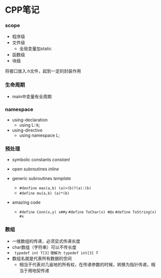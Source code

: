 # CPP笔记

### scope

- 程序级
- 文件级
  - 全局变量加static
- 函数级
- 块级

将接口放入.h文件，起到一定的封装作用

### 生命周期

- main中变量有全周期

### namespace

- using-declaration
  - using L::k;
- using-directive
  - using namespace L;

### 预处理

* symbolic constants    *constant*

* open subroutines    *inline*

* generic subroutines    *template*

  * `#denfine max(a,b) (a)>(b)?(a):(b)`
  * `#define mu(a,b) (a)*(b)`

* amazing code

  * `#define Conn(x,y) x##y`
    `#define ToChar(x) #@x`
    `#define ToString(x) #x`

### 数组

* 一维数组的传递，必须显式传递长度
* char数组（字符串）可以不传长度
* ` typedef int T[3]`
  ` 理解为 typedef int[3] T `
* 数组名就是代表所有数据的空间
  * 相当于代表对几亩地的所有权，在传递参数的时候，转换为指针传递，相当于用地契传递

